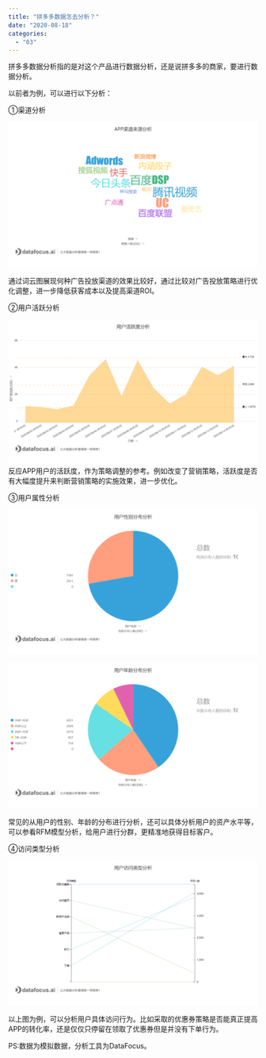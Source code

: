 ```yaml
---
title: "拼多多数据怎去分析？"
date: "2020-08-18"
categories: 
  - "03"
---
```


拼多多数据分析指的是对这个产品进行数据分析，还是说拼多多的商家，要进行数据分析。

以前者为例，可以进行以下分析：

①渠道分析

![APP渠道来源分析](images/app.png)

通过词云图展现何种广告投放渠道的效果比较好，通过比较对广告投放策略进行优化调整，进一步降低获客成本以及提高渠道ROI。

②用户活跃分析

![用户活跃度分析](images/unnamed-file-39.png) 反应APP用户的活跃度，作为策略调整的参考。例如改变了营销策略，活跃度是否有大幅度提升来判断营销策略的实施效果，进一步优化。

③用户属性分析

![用户性别分布分析](images/unnamed-file-40.png)

![用户年龄分布分析](images/unnamed-file-41.png)

常见的从用户的性别、年龄的分布进行分析，还可以具体分析用户的资产水平等，可以参看RFM模型分析，给用户进行分群，更精准地获得目标客户。

④访问类型分析

![用户访问类型分析](images/unnamed-file-42.png)

以上图为例，可以分析用户具体访问行为。比如采取的优惠券策略是否能真正提高APP的转化率，还是仅仅只停留在领取了优惠券但是并没有下单行为。

PS:数据为模拟数据，分析工具为DataFocus。
